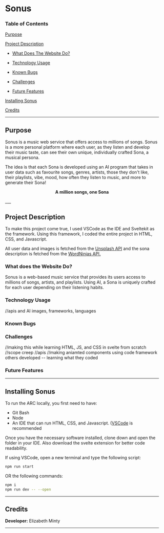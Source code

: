 # Sonus

### Table of Contents

[Purpose](https://github.com/mintep1-student/mintep1-web#purpose)

[Project Description](https://github.com/mintep1-student/mintep1-web#project-description)
* [What Does The Website Do?](https://github.com/mintep1-student/mintep1-web#what-does-the-website-do)
 
* [Technology Usage](https://github.com/mintep1-student/mintep1-web#)

* [Known Bugs](https://github.com/mintep1-student/mintep1-web#known-bugs)

* [Challenges](https://github.com/mintep1-student/mintep1-web#challenges)

* [Future Features](https://github.com/mintep1-student/mintep1-web#future-features)

[Installing Sonus](https://github.com/mintep1-student/mintep1-web#installing-Sonus)

[Credits](https://github.com/mintep1-student/intro-web-minty#credits)

___

## Purpose

Sonus is a music web service that offers access to millions of songs. Sonus is a more personal platform where each user, as they listen and develop their music taste, can see their own unique, individually crafted Sona, a musical persona.

The idea is that each Sona is developed using an AI program that takes in user data such as favourite songs, genres, artists, those they don't like, their playlists, vibe, mood, how often they listen to music, and more to generate their Sona!


<div align="center">

**A million songs, one Sona**

</div>
___

## Project Description
To make this project come true, I used VSCode as the IDE and Sveltekit as the framework. Using this framework, I coded the entire project in HTML, CSS, and Javascript.

All user data and images is fetched from the [Unsplash API](https://api.unsplash.com/) and the sona description is fetched from the [WordNinjas API.](https://api.api-ninjas.com/)

### What does the Website Do?

Sonus is a web-based music service that provides its users access to millions of songs, artists, and playlists. Using AI, a Sona is uniquely crafted for each user depending on their listening habits.


### Technology Usage
//apis and AI images, frameworks, languages

### Known Bugs

### Challenges
//making this while learning HTML, JS, and CSS in svelte from scratch
//scope creep
//apis
//making aniamted components using code framework others developed -- learning what they coded

### Future Features

___

## Installing Sonus
To run the ARC locally, you first need to have:
* Git Bash
* Node
* An IDE that can run HTML, CSS, and Javascript. ([VSCode](https://code.visualstudio.com/download) is recommended

Once you have the necessary software installed, clone down and open the folder in your IDE. Also download the svelte extension for better code readability.

If using VSCode, open a new terminal and type the following script:
```bash
npm run start
```
OR the following commands:
```bash
npm i
npm run dev -- --open
```

___

## Credits
**Developer:** Elizabeth Minty
___
